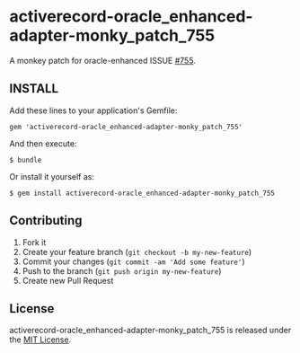 # activerecord-oracle_enhanced-adapter-monky_patch_755

A monkey patch for oracle-enhanced ISSUE [#755](https://github.com/rsim/oracle-enhanced/issues/755).

## INSTALL

Add these lines to your application's Gemfile:

```
gem 'activerecord-oracle_enhanced-adapter-monky_patch_755'
```

And then execute:

```
$ bundle
```

Or install it yourself as:

```
$ gem install activerecord-oracle_enhanced-adapter-monky_patch_755
```

## Contributing

1. Fork it
2. Create your feature branch (`git checkout -b my-new-feature`)
3. Commit your changes (`git commit -am 'Add some feature'`)
4. Push to the branch (`git push origin my-new-feature`)
5. Create new Pull Request

## License

activerecord-oracle_enhanced-adapter-monky_patch_755 is released under the [MIT License](http://www.opensource.org/licenses/MIT).
